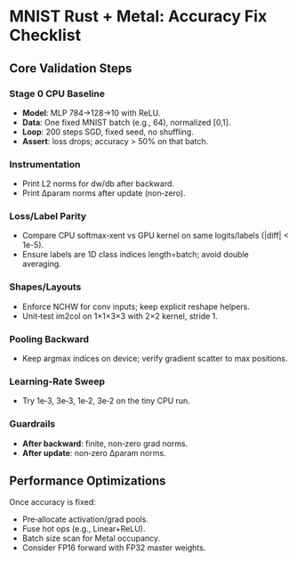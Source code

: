 # MNIST Rust + Metal: Accuracy Fix Checklist

## Core Validation Steps

### Stage 0 CPU Baseline
- **Model**: MLP 784→128→10 with ReLU.
- **Data**: One fixed MNIST batch (e.g., 64), normalized [0,1].
- **Loop**: 200 steps SGD, fixed seed, no shuffling.
- **Assert**: loss drops; accuracy > 50% on that batch.

### Instrumentation
- Print L2 norms for dw/db after backward.
- Print Δparam norms after update (non‑zero).

### Loss/Label Parity
- Compare CPU softmax‑xent vs GPU kernel on same logits/labels (|diff| < 1e-5).
- Ensure labels are 1D class indices length=batch; avoid double averaging.

### Shapes/Layouts
- Enforce NCHW for conv inputs; keep explicit reshape helpers.
- Unit‑test im2col on 1×1×3×3 with 2×2 kernel, stride 1.

### Pooling Backward
- Keep argmax indices on device; verify gradient scatter to max positions.

### Learning‑Rate Sweep
- Try 1e‑3, 3e‑3, 1e‑2, 3e‑2 on the tiny CPU run.

### Guardrails
- **After backward**: finite, non‑zero grad norms.
- **After update**: non‑zero Δparam norms.

## Performance Optimizations

Once accuracy is fixed:

- Pre‑allocate activation/grad pools.
- Fuse hot ops (e.g., Linear+ReLU).
- Batch size scan for Metal occupancy.
- Consider FP16 forward with FP32 master weights.